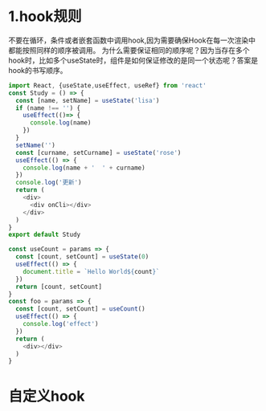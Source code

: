 # 1.hook规则
不要在循环，条件或者嵌套函数中调用hook,因为需要确保Hook在每一次渲染中都能按照同样的顺序被调用。
为什么需要保证相同的顺序呢？因为当存在多个hook时，比如多个useState时，组件是如何保证修改的是同一个状态呢？答案是hook的书写顺序。
```js
import React, {useState,useEffect, useRef} from 'react'
const Study = () => {
  const [name, setName] = useState('lisa')
  if (name !== '') {
    useEffect(()=> {
      console.log(name)
    })
  }
  setName('')
  const [curname, setCurname] = useState('rose')
  useEffect(() => {
    console.log(name + '  ' + curname)
  })
  console.log('更新')
  return (
    <div>
      <div onCli></div>
    </div>
  )
}
export default Study
```
```js
const useCount = params => {
  const [count, setCount] = useState(0)
  useEffect(() => {
    document.title = `Hello World${count}`
  })
  return [count, setCount]
}
const foo = params => {
  const [count, setCount] = useCount()
  useEffect(() => {
    console.log('effect')
  })
  return (
    <div></div>
  )
}
```
# 自定义hook
